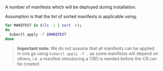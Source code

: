 A number of manifests which will be deployed during installation.

Assumption is that the list of sorted manifests is applicable using:

```bash
for MANIFEST in $(ls -1 | sort -h);
do
  kubectl apply -f $MANIFEST
done
```

> **Important note:** We do not assume that all manifests can be applied in one
> go using `kubectl apply -f .` as some manifests will depend on others,
> i.e. a manifest introducing a CRD is needed before the CR can be created.

